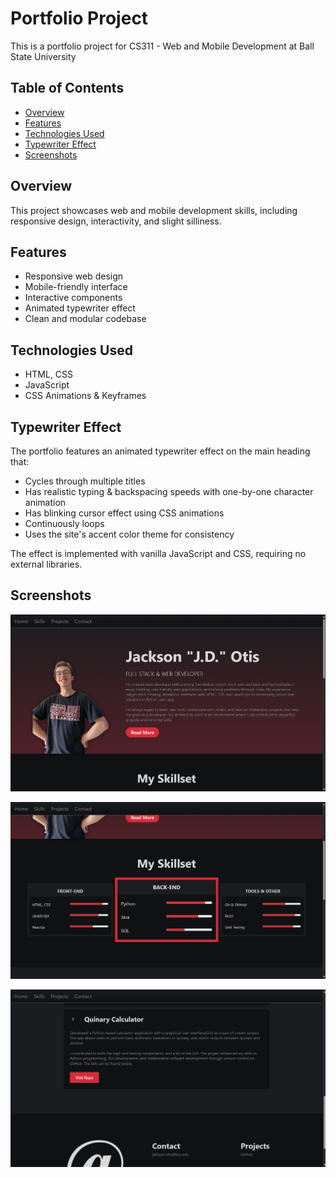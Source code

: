 # Portfolio Project

This is a portfolio project for CS311 - Web and Mobile Development at Ball State University

## Table of Contents

- [Overview](#overview)
- [Features](#features)
- [Technologies Used](#technologies-used)
- [Typewriter Effect](#typewriter-effect)
- [Screenshots](#screenshots)

## Overview

This project showcases web and mobile development skills, including responsive design, interactivity, and slight silliness.

## Features

- Responsive web design
- Mobile-friendly interface
- Interactive components
- Animated typewriter effect
- Clean and modular codebase

## Technologies Used

- HTML, CSS
- JavaScript
- CSS Animations & Keyframes

## Typewriter Effect

The portfolio features an animated typewriter effect on the main heading that:

- Cycles through multiple titles
- Has realistic typing & backspacing speeds with one-by-one character animation
- Has blinking cursor effect using CSS animations
- Continuously loops
- Uses the site's accent color theme for consistency

The effect is implemented with vanilla JavaScript and CSS, requiring no external libraries.

## Screenshots

![alt text](images/ss1.png)

![alt text](images/ss2.png)

![alt text](images/ss3.png)
